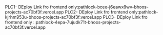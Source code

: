 PLC1- DEploy Link fro frontend only:pathlock-bcee-j6eawx8wv-bhoos-projects-ac70bf3f.vercel.app
PLC2- DEploy Link fro frontend only:pathlock-kjrhm953u-bhoos-projects-ac70bf3f.vercel.app
PLC3- DEploy Link fro frontend only : pathlock-4epa-7ujudk71t-bhoos-projects-ac70bf3f.vercel.app
